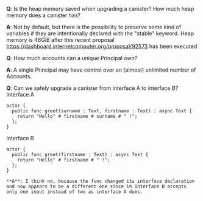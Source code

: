 
**Q**: Is the heap memory saved when upgrading a canister? How much heap memory does a canister has?

**A**: Not by default, but there is the possibility to preserve some kind of variables if they are intentionally declared with the "stable" keyword. Heap memory is 48GiB after this recent proposal https://dashboard.internetcomputer.org/proposal/92573 has been executed

**Q**: How much accounts can a unique Principal own?

**A**: A single Principal may have control over an (almost) unlimited number of Accounts.

**Q**: Can we safely upgrade a canister from interface A to interface B?
Interface A
```motoko
actor {
  public func greet(surname : Text, firstname : Text) : async Text {
    return "Hello" # firstname # surname # " !";
  };
}
```
Interface B
```motoko
actor {
  public func greet(firstname : Text) : async Text {
    return "Hello" # firstname # " !";
  };
}

**A**: I think no, because the func changed its interface declaration and now appears to be a different one since in Interface B accepts only one input instead of two as interface A does.